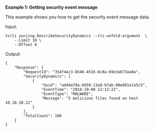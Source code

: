 **Example 1: Getting security event message**

This example shows you how to get the security event message data.

Input: 

```
tccli yunjing DescribeSecurityDynamics --cli-unfold-argument  \
    --Limit 10 \
    --Offset 0
```

Output: 
```
{
    "Response": {
        "RequestId": "354f4ac3-8546-4516-8c8a-69e3ab73aa8a",
        "SecurityDynamics": [
            {
                "Uuid": "add4a78a-0d59-11e8-b7ab-00e081e1a5c5",
                "EventTime": "2018-10-08 12:12:22",
                "EventType": "MALWARE",
                "Message": "5 malicious files found on host 10.10.10.12"
            }
        ],
        "TotalCount": 100
    }
}
```

